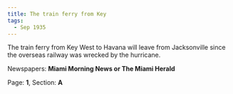 ```yaml
---  
title: The train ferry from Key  
tags:  
  - Sep 1935  
---  
```

  
The train ferry from Key West to Havana will leave from Jacksonville since the overseas railway was wrecked by the hurricane.  
  
Newspapers: **Miami Morning News or The Miami Herald**  
  
Page: **1**, Section: **A** 

